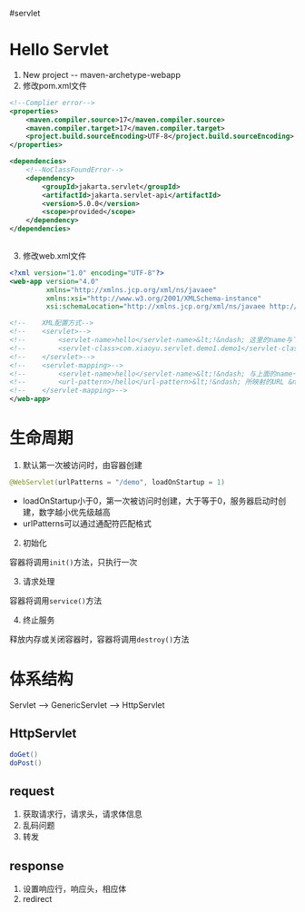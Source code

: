 #servlet 

# Hello Servlet

1. New project -- maven-archetype-webapp
2. 修改pom.xml文件

```xml
<!--Complier error-->
<properties>  
	<maven.compiler.source>17</maven.compiler.source>  
	<maven.compiler.target>17</maven.compiler.target>  
	<project.build.sourceEncoding>UTF-8</project.build.sourceEncoding>  
</properties>

<dependencies>  
	<!--NoClassFoundError-->
	<dependency>
		<groupId>jakarta.servlet</groupId>  
		<artifactId>jakarta.servlet-api</artifactId>  
		<version>5.0.0</version>  
		<scope>provided</scope>  
	</dependency>
</dependencies>
  
```

3. 修改web.xml文件

```xml
<?xml version="1.0" encoding="UTF-8"?>  
<web-app version="4.0"  
         xmlns="http://xmlns.jcp.org/xml/ns/javaee"  
         xmlns:xsi="http://www.w3.org/2001/XMLSchema-instance"  
         xsi:schemaLocation="http://xmlns.jcp.org/xml/ns/javaee http://xmlns.jcp.org/xml/ns/javaee/web-app_4_0.xsd">  

<!--    XML配置方式-->
<!--    <servlet>-->  
<!--        <servlet-name>hello</servlet-name>&lt;!&ndash; 这里的name与下面的name一致即可 &ndash;&gt;-->
<!--        <servlet-class>com.xiaoyu.servlet.demo1.demo1</servlet-class>&lt;!&ndash; 使用到的class文件 &ndash;&gt;-->
<!--    </servlet>-->  
<!--    <servlet-mapping>-->  
<!--        <servlet-name>hello</servlet-name>&lt;!&ndash; 与上面的name一致 &ndash;&gt;-->
<!--        <url-pattern>/hello</url-pattern>&lt;!&ndash; 所映射的URL &ndash;&gt;-->  
<!--    </servlet-mapping>-->  
</web-app>
```

# 生命周期

1. 默认第一次被访问时，由容器创建

```java
@WebServlet(urlPatterns = "/demo", loadOnStartup = 1)
```

- loadOnStartup小于0，第一次被访问时创建，大于等于0，服务器启动时创建，数字越小优先级越高
- urlPatterns可以通过通配符匹配格式

2. 初始化

容器将调用```init()```方法，只执行一次

3. 请求处理

容器将调用```service()```方法

4. 终止服务

释放内存或关闭容器时，容器将调用```destroy()```方法

# 体系结构

Servlet --> GenericServlet --> HttpServlet

## HttpServlet

```java
doGet()
doPost()
```

## request

1. 获取请求行，请求头，请求体信息
2. 乱码问题
3. 转发

## response

1. 设置响应行，响应头，相应体
2. redirect

